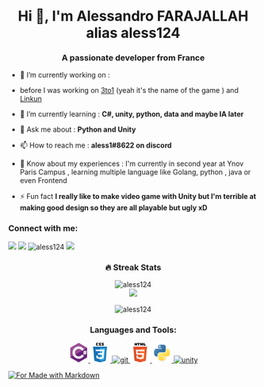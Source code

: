 <h1 align="center">Hi 👋, I'm Alessandro FARAJALLAH alias aless124</h1>
<h3 align="center">A passionate developer from France</h3>

- 🔭 I’m currently working on : 

- before I was working on [3to1](https://github.com/aless124/3to1) (yeah it's the name of the game ) and [Linkun](https://github.com/aless124/Game-off-Linkun) 

- 🌱 I’m currently learning : **C#, unity, python, data and maybe IA later**

- 💬 Ask me about : **Python and Unity**

- 📫 How to reach me : **aless1#8622 on discord**

- 📄 Know about my experiences : I'm currently in second year at Ynov Paris Campus , learning multiple language like Golang, python , java or even Frontend

- ⚡ Fun fact **I really like to make video game with Unity but I'm terrible at making good design so they are all playable but ugly xD**

<h3 align="left">Connect with me:</h3>
<p> <img src = "https://img.shields.io/badge/Gmail-D14836?style=for-the-badge&logo=gmail&logoColor=white" > <img src = "https://img.shields.io/badge/linkedin-%230077B5.svg?style=for-the-badge&logo=linkedin&logoColor=white"> <img src = "https://img.shields.io/badge/Discord-%235865F2.svg?style=for-the-badge&logo=discord&logoColor=white" alt ="aless124"> <img src = "https://img.shields.io/badge/indeed-003A9B?style=for-the-badge&logo=indeed&logoColor=white" ></p>




<h3 align= "center"> 🔥 Streak Stats </h3>
<p align="center"><img src="https://github-readme-streak-stats.herokuapp.com/?user=aless124&theme=algolia" alt="aless124" /> <br>
<img src ="https://github-readme-stats.vercel.app/api/top-langs/?username=aless124&langs_count=5&theme=dark&hide=jupyter%20notebook,ASP.NET,ShaderLab"</p>
<p align="center"> <img src="https://github-readme-stats-sigma-five.vercel.app/api?username=aless124&show_icons=true&theme=dark&locale=fr" alt="aless124" />
</p> 

<h3 align="center">Languages and Tools: </h3>


<p align="center"> <a href="https://www.w3schools.com/cs/" target="_blank" rel="noreferrer"> <img src="https://raw.githubusercontent.com/devicons/devicon/master/icons/csharp/csharp-original.svg" alt="csharp" width="40" height="40"/> </a> 
<a href="https://www.w3schools.com/css/" target="_blank" rel="noreferrer"> <img src="https://raw.githubusercontent.com/devicons/devicon/master/icons/css3/css3-original-wordmark.svg" alt="css3" width="40" height="40"/> </a> 
<a href="https://git-scm.com/" target="_blank" rel="noreferrer"> <img src="https://www.vectorlogo.zone/logos/git-scm/git-scm-icon.svg" alt="git" width="40" height="40"/> </a> <a href="https://www.w3.org/html/" target="_blank" rel="noreferrer"> <img src="https://raw.githubusercontent.com/devicons/devicon/master/icons/html5/html5-original-wordmark.svg" alt="html5" width="40" height="40"/> </a>
<a href="https://www.python.org" target="_blank" rel="noreferrer"> <img src="https://raw.githubusercontent.com/devicons/devicon/master/icons/python/python-original.svg" alt="python" width="40" height="40"/> </a>  
<a href="https://unity.com/" target="_blank" rel="noreferrer"> <img src="https://www.vectorlogo.zone/logos/unity3d/unity3d-icon.svg" alt="unity" width="40" height="40"/> </a>
</p>

[![For Made with Markdown](https://img.shields.io/badge/Made%20with-Markdown-1f425f.svg)](http://commonmark.org)

